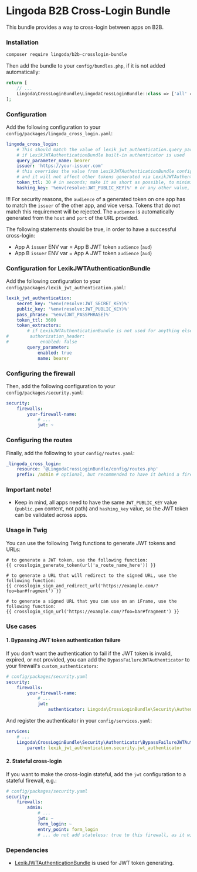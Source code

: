 # Lingoda B2B Cross-Login Bundle
This bundle provides a way to cross-login between apps on B2B.

### Installation
```bash
composer require lingoda/b2b-crosslogin-bundle
```
Then add the bundle to your `config/bundles.php`, if it is not added automatically:
```php
return [
    // ...
    Lingoda\CrossLoginBundle\LingodaCrossLoginBundle::class => ['all' => true],
];
```

### Configuration
Add the following configuration to your `config/packages/lingoda_cross_login.yaml`:
```yaml
lingoda_cross_login:
    # This should match the value of lexik_jwt_authentication.query_parameter.name parameter,
    # if LexikJWTAuthenticationBundle built-in authenticator is used
    query_parameter_name: bearer
    issuer: 'https://your-issuer.com'
    # this overrides the value from LexikJWTAuthenticationBundle configuration, only for the cross-bundle JWT token,
    # and it will not affect other tokens generated via LexikJWTAuthenticationBundle
    token_ttl: 30 # in seconds; make it as short as possible, to minimize the risk of token theft
    hashing_key: '%env(resolve:JWT_PUBLIC_KEY)%' # or any other value, but it should be the same across all apps
```
!!! For security reasons, the `audience` of a generated token on one app has to match the `issuer` of the other app,
and vice versa. Tokens that do not match this requirement will be rejected.
The `audience` is automatically generated from the `host` and `port` of the URL provided.

The following statements should be true, in order to have a successful cross-login:
- App A `issuer` ENV var = App B JWT token `audience` (`aud`)
- App B `issuer` ENV var = App A JWT token `audience` (`aud`)

### Configuration for LexikJWTAuthenticationBundle
Add the following configuration to your `config/packages/lexik_jwt_authentication.yaml`:
```yaml
lexik_jwt_authentication:
    secret_key: '%env(resolve:JWT_SECRET_KEY)%'
    public_key: '%env(resolve:JWT_PUBLIC_KEY)%'
    pass_phrase: '%env(JWT_PASSPHRASE)%'
    token_ttl: 3600
    token_extractors:
        # if LexikJWTAuthenticationBundle is not used for anything else, you can disable other extractors
#        authorization_header:
#            enabled: false
        query_parameter:
            enabled: true
            name: bearer
```

### Configuring the firewall
Then, add the following configuration to your `config/packages/security.yaml`:
```yaml
security:
    firewalls:
        your-firewall-name:
            # ...
            jwt: ~
```

### Configuring the routes
Finally, add the following to your `config/routes.yaml`:
```yaml
_lingoda_cross_login:
    resource: '@LingodaCrossLoginBundle/config/routes.php'
    prefix: /admin # optional, but recommended to have it behind a firewall, so it can't be accessed by unauthorized users
```

### Important note!
- Keep in mind, all apps need to have the same `JWT_PUBLIC_KEY` value (`public.pem` content, not path) and `hashing_key` value, so the JWT token can be validated across apps.

### Usage in Twig
You can use the following Twig functions to generate JWT tokens and URLs:
```twig
# to generate a JWT token, use the following function:
{{ crosslogin_generate_token(url('a_route_name_here')) }}

# to generate a URL that will redirect to the signed URL, use the following function:
{{ crosslogin_sign_and_redirect_url('https://example.com/?foo=bar#fragment') }}

# to generate a signed URL that you can use on an iFrame, use the following function:
{{ crosslogin_sign_url('https://example.com/?foo=bar#fragment') }}
```

### Use cases
#### 1. Bypassing JWT token authentication failure
If you don't want the authentication to fail if the JWT token is invalid, expired, or not provided, you can add the `BypassFailureJWTAuthenticator` to your firewall's `custom_authenticators`:
```yaml
# config/packages/security.yaml
security:
    firewalls:
        your-firewall-name:
            # ...
            jwt:
                authenticator: Lingoda\CrossLoginBundle\Security\Authenticator\BypassFailureJWTAuthenticator
```
And register the authenticator in your `config/services.yaml`:
```yaml
services:
    # ...
    Lingoda\CrossLoginBundle\Security\Authenticator\BypassFailureJWTAuthenticator:
        parent: lexik_jwt_authentication.security.jwt_authenticator
```

#### 2. Stateful cross-login
If you want to make the cross-login stateful, add the `jwt` configuration to a stateful firewall, e.g.:
```yaml
# config/packages/security.yaml
security:
    firewalls:
        admin:
            # ...
            jwt: ~
            form_login: ~
            entry_point: form_login
            # ... do not add stateless: true to this firewall, as it will make the cross-login stateless
```

### Dependencies
- [LexikJWTAuthenticationBundle](https://github.com/lexik/LexikJWTAuthenticationBundle) is used for JWT token generating.
